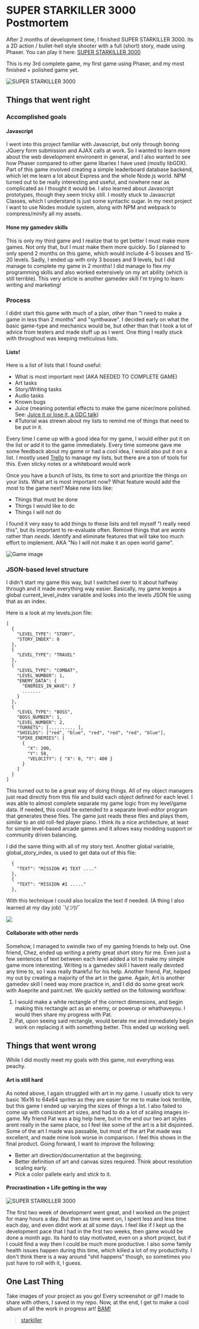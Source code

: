 # SUPER STARKILLER 3000 Postmortem


After 2 months of development time, I finished SUPER STARKILLER 3000. Its a 2D action / bullet-hell style shooter with a full (short) story, made using Phaser. You can play it here: [SUPER STARKILLER 3000](https://super-starkiller-3000.herokuapp.com/)

This is my 3rd complete game, my first game using Phaser, and my most finished + polished game yet.

![SUPER STARKILLER 3000](https://github.com/fahseltc/SUPER-STARKILLER-3000/blob/master/docs/article/title.PNG)

## Things that went right
  
  
### Accomplished goals
#### Javascript
I went into this project familiar with Javascript, but only through boring JQuery form submission and AJAX calls at work. So I wanted to learn more about the web development environent in general, and I also wanted to see how Phaser compared to other game libaries I have used (mostly libGDX). Part of this game involved creating a simple leaderboard database backend, which let me learn a lot about Express and the whole Node.js world. NPM turned out to be really interesting and useful, and nowhere near as complicated as I thought it would be.
I also learned about Javascript prototypes, though they seem tricky still. I mostly stuck to Javascript Classes, which I understand is just some syntactic sugar.
In my next project I want to use Nodes module system, along with NPM and webpack to compress/minify all my assets.

#### Hone my gamedev skills
This is only my third game and I realize that to get better I must make more games. Not only that, but I must make them more quickly. So I planned to only spend 2 months on this game, which would include 4-5 bosses and 15-20 levels. Sadly, I ended up with only 3 bosses and 9 levels, but I did manage to complete my game in 2 months!
I did manage to flex my programming skills and also worked extensively on my art ability (which is still terrible). This very article is another gamedev skill I'm trying to learn: writing and marketing!


### Process
I didnt start this game with much of a plan, other than "I need to make a game in less than 2 months" and "synthwave". I decided early on what the basic game-type and mechanics would be, but other than that I took a lot of advice from testers and made stuff up as I went. One thing I really stuck with throughout was keeping meticulous lists.

#### Lists!
Here is a list of lists that I found useful:
- What is most important next (AKA NEEDED TO COMPLETE GAME)
- Art tasks
- Story/Writing tasks
- Audio tasks
- Known bugs
- Juice (meaning potential effects to make the game nicer/more polished. See: [Juice it or lose it, a GDC talk](https://www.youtube.com/watch?v=Fy0aCDmgnxg))
- #Tutorial was strewn about my lists to remind me of things that need to be put in it.

Every time I came up with a good idea for my game, I would either put it on the list or add it to the game immediately. Every time someone gave me some feedback about my game or had a cool idea, I would also put it on a list. I mostly used [Trello](https://trello.com/) to manage my lists, but there are a ton of tools for this. Even sticky notes or a whiteboard would work

Once you have a bunch of lists, its time to sort and prioritize the things on your lists. What art is most important now? What feature would add the most to the game next? Make new lists like:
- Things that must be done
- Things I would like to do
- Things I will not do

I found it very easy to add things to these lists and tell myself "I really need this", but its important to re-evaluate often. Remove things that are _wants_ rather than _needs_. Identify and eliminate features that will take too much effort to implement. AKA "No I will not make it an open world game".

![Game image](https://github.com/fahseltc/SUPER-STARKILLER-3000/blob/master/docs/article/gameplay_example.PNG)

### JSON-based level structure

I didn't start my game this way, but I switched over to it about halfway through and it made everything way easier. Basically, my game keeps a global current_level_index variable and looks into the levels JSON file using that as an index.

Here is a look at my levels.json file:
```
[
  {
    "LEVEL_TYPE": "STORY",
    "STORY_INDEX": 0
  },
  {
    "LEVEL_TYPE": "TRAVEL"
  },
  {
    "LEVEL_TYPE": "COMBAT",
    "LEVEL_NUMBER": 1,
    "ENEMY_DATA": {
      "ENEMIES_IN_WAVE": 7
      .......
    }
  },
  {
    "LEVEL_TYPE": "BOSS",
    "BOSS_NUMBER": 1,
    "LEVEL_NUMBER": 2,
    "TURRETS": [.......... ],
    "SHIELDS": ["red", "blue", "red", "red", "red", "blue"],
    "SPIKE_ENEMIES": [
      {
        "X": 200,
        "Y": 50,
        "VELOCITY": { "X": 0, "Y": 400 }
      }
    ]
  }
]
```
This turned out to be a great way of doing things. All of my object managers just read directly from this file and build each object defined for each level. I was able to almost complete separate my game logic from my level/game data. If needed, this could be extended to a separate level-editor program that generates these files. The game just reads these files and plays them, similar to an old roll-fed player piano. I think its a nice architecture, at least for simple level-based arcade games and it allows easy modding support or community driven balancing.

I did the same thing with all of my story text. Another global variable, global_story_index, is used to get data out of this file:
```
  {
    "TEXT": "MISSION #1 TEXT ...."
  },
  {
    "TEXT": "MISSION #2 ....."
  },
```
With this technique I could also localize the text if needed. (A thing I also learned at my day job) ¯\\_(ツ)_/¯

![](https://github.com/fahseltc/SUPER-STARKILLER-3000/blob/master/docs/article/story_example.PNG)

#### Collaborate with other nerds
Somehow, I managed to swindle two of my gaming friends to help out.
One friend, Chez, ended up writing a pretty great short story for me. Even just a few sentences of text between each level added a lot to make my simple game more interesting. Writing is a gamedev skill I havent really devoted any time to, so I was really thankful for his help.
Another friend, Pat, helped my out by creating a majority of the art in the game. Again, Art is another gamedev skill I need way more practice in, and I did do some great work with Aseprite and paint.net.
We quickly settled on the following workflow:
1. I would make a white rectangle of the correct dimensions, and begin making this rectangle act as an enemy, or powerup or whathaveyou. I would then share my progress with Pat.
2. Pat, upon seeing said rectangle, would berate me and immediately begin work on replacing it with something better.
This ended up working well.


## Things that went wrong
While I did mostly meet my goals with this game, not everything was peachy.

#### Art is still hard
As noted above, I again struggled with art in my game. I usually stick to very basic 16x16 to 64x64 sprites as they are easier for me to make look terrible, but this game I ended up varying the sizes of things a lot. I also failed to come up with consistent art sizes, and had to do a lot of scaling images in-game.
My friend Pat was a big help here, but in the end our two art styles arent really in the same place, so I feel like some of the art is a bit disjointed. Some of the art I made was passable, but most of the art Pat made was excellent, and made mine look worse in comparison. I feel this shows in the final product.
Going forward, I want to improve the following:
- Better art direction/documentation at the beginning.
- Better definition of art and canvas sizes required. Think about resolution scaling early.
- Pick a color pallete early and stick to it.

#### Procrastination + Life getting in the way
![SUPER STARKILLER 3000](https://github.com/fahseltc/SUPER-STARKILLER-3000/blob/master/docs/article/github_additions.PNG)

The first two week of development went great, and I worked on the project for many hours a day. But then as time went on, I spent less and less time each day, and even didnt work at all some days. I feel like if I kept up the development pace that I had in the first two weeks, then game would be done a month ago. Its hard to stay motivated, even on a short project, but if I could find a way then I could be much more productive.
I also some family health issues happen during this time, which killed a lot of my productivity. I don't think there is a way around "shit happens" though, so sometimes you just have to roll with it, I guess.


## One Last Thing
Take images of your project as you go! Every screenshot or gif I made to share with others, I saved in my repo. Now, at the end, I get to make a cool album of all the work in progress art!  [BAM!](https://imgur.com/a/eTmm9)

<blockquote class="imgur-embed-pub" lang="en" data-id="a/eTmm9"><a href="//imgur.com/eTmm9">starkiller</a></blockquote><script async src="//s.imgur.com/min/embed.js" charset="utf-8"></script>
